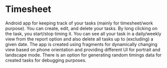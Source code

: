 # Timesheet
  Android app for keeping track of your tasks (mainly for timesheet/work purpose). You can create,
edit, and delete your tasks. By long clicking on the task, you start/stop timing it. You can see
all your task in a daily/weekly view from the report option and also delete all tasks up to
(excluding) a given date. The app is created using fragments for dynamically changing view based on
phone orientation and providing different UI for portrait and landscape mode.
  There is an option for generating random timings data for created tasks for debugging purposes.

